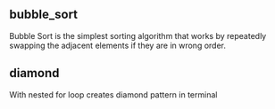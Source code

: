 ## bubble_sort

Bubble Sort is the simplest sorting algorithm that works by repeatedly swapping the adjacent elements if they are in wrong order.

## diamond

With nested for loop creates diamond pattern in terminal
